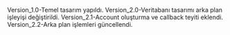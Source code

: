 Version_1.0-Temel tasarım yapıldı.
Version_2.0-Veritabanı tasarımı arka plan işleyişi değiştirildi. 
Version_2.1-Account oluşturma ve callback teyiti eklendi.
Version_2.2-Arka plan işlemleri güncellendi.
